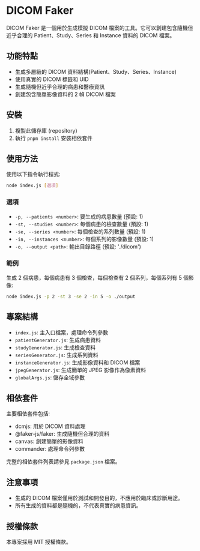 # DICOM Faker

DICOM Faker 是一個用於生成模擬 DICOM 檔案的工具。它可以創建包含隨機但近乎合理的 Patient、Study、Series 和 Instance 資料的 DICOM 檔案。

## 功能特點

- 生成多層級的 DICOM 資料結構(Patient、Study、Series、Instance)
- 使用真實的 DICOM 標籤和 UID
- 生成隨機但近乎合理的病患和醫療資訊
- 創建包含簡單影像資料的 2 幀 DICOM 檔案

## 安裝

1. 複製此儲存庫 (repository)
2. 執行 `pnpm install` 安裝相依套件

## 使用方法

使用以下指令執行程式:
```bash
node index.js [選項]
```

### 選項

- `-p, --patients <number>`: 要生成的病患數量 (預設: 1)
- `-st, --studies <number>`: 每個病患的檢查數量 (預設: 1)
- `-se, --series <number>`: 每個檢查的系列數量 (預設: 1)
- `-in, --instances <number>`: 每個系列的影像數量 (預設: 1)
- `-o, --output <path>`: 輸出目錄路徑 (預設: './dicom')

### 範例

生成 2 個病患，每個病患有 3 個檢查，每個檢查有 2 個系列，每個系列有 5 個影像:
```bash
node index.js -p 2 -st 3 -se 2 -in 5 -o ./output
```


## 專案結構

- `index.js`: 主入口檔案，處理命令列參數
- `patientGenerator.js`: 生成病患資料
- `studyGenerator.js`: 生成檢查資料
- `seriesGenerator.js`: 生成系列資料
- `instanceGenerator.js`: 生成影像資料和 DICOM 檔案
- `jpegGenerator.js`: 生成簡單的 JPEG 影像作為像素資料
- `globalArgs.js`: 儲存全域參數

## 相依套件

主要相依套件包括:

- dcmjs: 用於 DICOM 資料處理
- @faker-js/faker: 生成隨機但合理的資料
- canvas: 創建簡單的影像資料
- commander: 處理命令列參數

完整的相依套件列表請參見 `package.json` 檔案。

## 注意事項

- 生成的 DICOM 檔案僅用於測試和開發目的，不應用於臨床或診斷用途。
- 所有生成的資料都是隨機的，不代表真實的病患資訊。

## 授權條款

本專案採用 MIT 授權條款。

